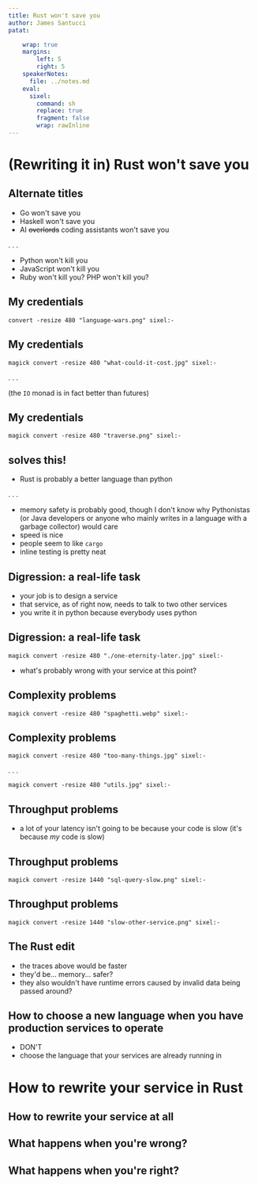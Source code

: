```yaml
---
title: Rust won't save you
author: James Santucci
patat:

    wrap: true
    margins:
        left: 5
        right: 5
    speakerNotes:
      file: ../notes.md
    eval:
      sixel:
        command: sh
        replace: true
        fragment: false
        wrap: rawInline
---
```


# (Rewriting it in) Rust won't save you

## Alternate titles

* Go won't save you
* Haskell won't save you
* AI ~~overlords~~ coding assistants won't save you

. . .

* Python won't kill you
* JavaScript won't kill you
* Ruby won't kill you? PHP won't kill you?

<!--
* intended audience here is mainly people who operate the web portion of Umbra's software stack; I get that FSW has
  different constraints, and Rust vs. ... is a really important point
* do people still write Ruby? I don't know
* let's take python as a strawman -- if you want to have opinions about python, there are plenty of reasons you can
  pick to like or dislike python:
  * it's too slow
  * dynamic typing is bad, or gradual typing is bad, or the static typing part of it is bad
  * modeling is too OO-y without a convention of the good parts of OO (so many god classes / classes with no defined
    interfaces that just become dumping grounds for anything you need to happen) / too functional (lambdas are a
    mistake, reduce is too complicated, comprehensions are syntactically confusing relative to loops, whatever)
  * the module system is for children
  * the package management/artifact publication story is the worst of any major language (citation needed)
    (or maybe you're over lockfiles and you miss python 2.7.x when everything was compatible with your python version
    because there was practically one python version)
* or let's take javascript as a strawman:
  * actually let's not, just compare the Slack emoji we have for python and javascript
* point is, anywhere in this talk you see "Rust" you can substitute "Haskell" or "Zig" or "GoLang" or Clojure or Elixir
  whatever language is supposed to solve all of our problems tomorrow, and anywhere in this talk you see "Python" you
  can substitute "JavaScript" or "PHP" or "Java" or any other un-sexy language
-->

## My credentials

```sixel
convert -resize 480 "language-wars.png" sixel:-
```

<!--
* A long time ago I was excited about Haskell and wanted to rewrite a Scala service in Haskell
* Isn't Scala complicated and weird enough? NO! It's _impure_! Because JVM, it doesn't support
  _referential transparency_!
* And so I filled out the relevant forms to spend my 10% time (what it sounds like) on porting one piece of the
  database interaction to Haskell. There's still a
  [branch](https://github.com/jisantuc/raster-foundry/tree/experiment/js/haskell-foundry) if you want to see how that
  went. I'd do a better job today, but it was a ton of work that included making solo choices over libraries for the
  less exciting parts of application development -- "my code is fast and _safe_" is fun in the abstract, "my code is
  fast and _safe_ and... like... takes these objects I care about and puts them in and reads them from a database"
  is not all that exciting.
-->

## My credentials

```sixel
magick convert -resize 480 "what-could-it-cost.jpg" sixel:-
```

. . .

(the `IO` monad is in fact better than futures)

<!--
* To me -- Haskell was _obviously better_ -- the IO monad was obviously better than Futures, which, through
  non-laziness, break referential transparency; first-class typeclasses were obviously superior to implicit arguments;
  even further down the rabbit hole things like Eta lang meant we could still use JVM libraries with "basically
  Haskell"... why didn't anyone care that we'd get "more correct" code at basically no cost?
* Eventually we got more into _functional Scala_ in the TypeLevel ecosystem, getting an IO monad from a framework
  inspired by Rust's `tokio` and I decided Scala is ok enough that my next job was helping Java
  developers be better at Scala full time.
* I was a true believer -- even if I'd stopped fighting for Haskell in the language wars, I was still fighting for
  Haskell-y Scala (if you believe the marketing speak of the people who found that ecosystem too complicated) or
  Technically Superior Scala (if you believe the marketing speak of the people like me who really liked the
  Haskell-y FP ecosystem in Scala). To this day a few of the libraries in that ecosystem are what I think of as
  the best I've used in their domains, sometimes without competitors (`cats`/`cats-effect`), sometimes with a
  competitor I've only kind of dabbled in (`fs2` is the best streaming library I've ever used, but I've only ever used
  one other streaming library -- `conduit` -- and then only barely), and sometimes with a bunch of other competitors
  (last I checked on this, I thought `Scala.js` is the best compiles-to-javascript language out there)
-->

## My credentials

```sixel
magick convert -resize 480 "traverse.png" sixel:-
```

<!--
* tl;dr: I've been the "why doesn't anyone care about ___ as much as I do?" person. For Haskell/Haskell-y Scala, it's
  _correctness_ and _mathematically rigorous abstraction_ and "have you tried `traverse`?" and
  "all design patterns are literally just functions"
* for Rust I gather it's "speed" and "memory safety" and, I don't know, some Rust enthusiast can probably rattle off
  more benefits/memes
-->

## <fill in the blank> solves this!

* Rust is probably a better language than python

. . .

* memory safety is probably good, though I don't know why Pythonistas (or Java developers or anyone who mainly writes
  in a language with a garbage collector) would care
* speed is nice
* people seem to like `cargo`
* inline testing is pretty neat

<!--
* sometimes whatever you fill in the blank with is Rust, sometimes it's GoLang, sometimes it's zig, you get the idea
* better: it's a lot newer! Rust 1.0 May 2015 vs. Feb 1991 for the first Python -- that's 25 years of stuff
  to learn from in language design, computers today are more like computers from 2015 than computers today are like
  computers in 1991
* I don't think there's a definitive ranking of the best programming languages or a universal scale of goodness, but if
  you wrote down all the things you want in a language, it's likely that in 2025, Rust in general makes better trades
  than Python does
-->

## Digression: a real-life task

* your job is to design a service
* that service, as of right now, needs to talk to two other services
* you write it in python because everybody uses python

<!--
* this is kind of our status quo on the backend, but you could play out something similar for Rust -> WASM vs. JS/TS
  on the frontend
* there are costs, sure -- defaulting to python means everything pays whatever costs you have to pay from python apps,
  like the list of stuff above. everyone more or less knows those costs, so who cares? but they're costs nonetheless.
-->

## Digression: a real-life task

```sixel
magick convert -resize 480 "./one-eternity-later.jpg" sixel:-
```

* what's probably wrong with your service at this point?

<!--
* probably not: operationally significant memory management issues, ill-formed arguments in critical code paths,
  difficult software delivery; the reason these are probably not is that if your services are too bad at memory
  management, they fall over; if you can't detect ill-formed arguments in critical code paths, you spend all of your
  time on dumb bugs; and if you can't deliver software, you... can't deliver software? and you just don't have
  services/a job/a company anymore, depending on how hard it is for you to deliver software.
* there's a strong filter on technical stacks that work for building software to do jobs, which is that computers
  cost money, and your time costs money, and if the computers break too often or it's too hard to get the computers to
  do new things, companies stop spending money on the computers or the people getting the computers to do things.
  * this is my economic explanation for the ubiquity of barely good enough software tooling / the seeming permanence
    of python
* probably:
  * you have a few leaky abstractions that show up everywhere that are going to be costly to un-leaky
  * the services you talk to don't have clear domains, so you need some stuff from them where, to give you what you
    you need, they maybe need some stuff from you
  * there are missing models that everybody has a piece of, or that one class has to stand in for in a bunch of
    different contexts
* also probably: a year has passed and you're still in business! You're probably running into scaling problems, good
  job.
-->

## Complexity problems

```sixel
magick convert -resize 480 "spaghetti.webp" sixel:-
```

<!--
* suppose instead your problem is that you've got some logic that exhibits the message chain code smell (function call
  whose main job is to slightly repackage the data for another function call which slightly repackages the data for
  another function call which ...)
* I don't think Rust spaghetti is better than python spaghetti? It'll be faster to run, but it'll still be spaghetti
-->

## Complexity problems

```sixel
magick convert -resize 480 "too-many-things.jpg" sixel:-
```

. . .

```sixel
magick convert -resize 480 "utils.jpg" sixel:-
```

<!--
* Let's say you have an "abstraction" that doesn't have an interface, it's just a class that starts with methods
to do two related things
* Later you need to do a kind of related thing, so it goes on the class
* Still later, you've free associated your way to a class that no longer has a defined responsibility and instead has
a million things it's responsible for
* It doesn't have to be a class (it's python! or it's Rust! nothing has to be a class!) but God modules and God
classes are, I think, the same kind of code smell
* Your least favorite gigantic module doesn't become suddenly tractable because it's 6000 lines of loosely related
`utils` code written in Rust instead of in Python
* 
-->

## Throughput problems

* a lot of your latency isn't going to be because your code is slow (it's because _my_ code is slow)

<!--
* not necessarily _my_ code, but you know, someone else's code -- if you're Doing Microservices™️ a lot of the logic
  you care about is going to happen somewhere else
-->

## Throughput problems

```sixel
magick convert -resize 1440 "sql-query-slow.png" sixel:-
```

<!--
* a relatively slow `command-invocations` `GET` in `sat-gateway` (about 13 seconds)
* will Rust make your SQL queries faster or help you create a schema that's better for the queries you execute
  all the time?
-->

## Throughput problems

```sixel
magick convert -resize 1440 "slow-other-service.png" sixel:-
```

<!--
* a relatively slow HTTP request for `restricted-access-areas` in `commercial-tasking-service`
* only slow because `python-scheduling-service` was slow
* `python-scheduling-service` was slow because it sat around forever before it was allowed to talk to the database
* will Rust make other teams' services faster or help them configure their database connection pools better?
* point on all of these -- even if Rust is 100x faster, you're still going to sit around waiting for the network a lot
  of the time
-->

## The Rust edit

* the traces above would be faster
* they'd be... memory... safer?
* they also wouldn't have runtime errors caused by invalid data being passed around?

<!--
* faster by some amount, maybe someone would notice? But not if _my_ slow code is the problem
* Probably it wouldn't be safer! There's the NSA thing that everyone got all excited about, but that
  also included Python, C#, Java, Go, and Swift in the recommendations. Where's my Java gang?
  https://www.nsa.gov/Press-Room/Press-Releases-Statements/Press-Release-View/article/3608324/us-and-international-partners-issue-recommendations-to-secure-software-products/
* Maybe there wouldn't be runtime errors? I don't know enough about Rust to know about this, but everything deals
  with data from the real world at some point. I'd bet Rust has an easier time with Parse, Don't Validate
  than python does (it's awful in python, and especially awful in `pydantic`, but I know, no one asked), but bad
  input is still bad input.
-->

## How to choose a new language when you have production services to operate

* DON'T
* choose the language that your services are already running in

<!--
* really I think that's the whole decision tree -- KEEP GOING
* not just you, but *EVERYONE* will have to learn new testing frameworks, and new web frameworks, and a new CI setup,
  and new weird failure modes, and new auxiliary tools that can get out of sync on different developers' machines,
  and new weird stuff that goes wrong when the service has been mostly ignored for two months because it's been doing
  fine, and...
* there is _so much more_ of this than you think there is.
-->

# How to rewrite your service in Rust

## How to rewrite your service at all

## What happens when you're wrong?

## What happens when you're right?
<!--
OUTLINE

* given you want to migrate service A to service A' + service B, how do you know that service A' + service B = service A?
  * if you're EXTREMELY LUCKY -- the interfaces between service A and everything that talks to service A will make it obvious
    what you need to care about
  * you are not extremely lucky
  * two examples: `ground-comms`, missing downlinks V2 from scheduling -> processing; processing sending two messages
    _fast_ when the scheduling service was counting on it sending the two messages with a longer gap
    * first example -- giant object, not obvious which part is important where, message serving like a million purposes
    * second example -- again a giant object where processing workflow told scheduling "object x should have state y,"
      which was fine while the second message for a specific piece of object x (missing pulses) wasn't getting
      processed at the same time
  * YOU WILL BE WRONG. when you're wrong, someone is likely to get paged. if you're lucky, it will be you.
  * you are not extremely lucky. (sorry Eugene)
* you have to know what service B's responsibilities are
* which means you have to know what service A's responsibilities are
* which means... uh-oh, now you have a design documentation problem
* design documentation is hard, "we should rewrite it in Rust" is easy

* challenge 1: _interface_ you want to migrate to service B
* challenge 2: _effects_ you want to migrate to service B
* challenge 3: _dependencies_ of service A on service B
* challenge 4: not doing it solo

* but wait: Rust has nothing to do with this, this is all part of a challenge for any service migration. you got it!
-->
